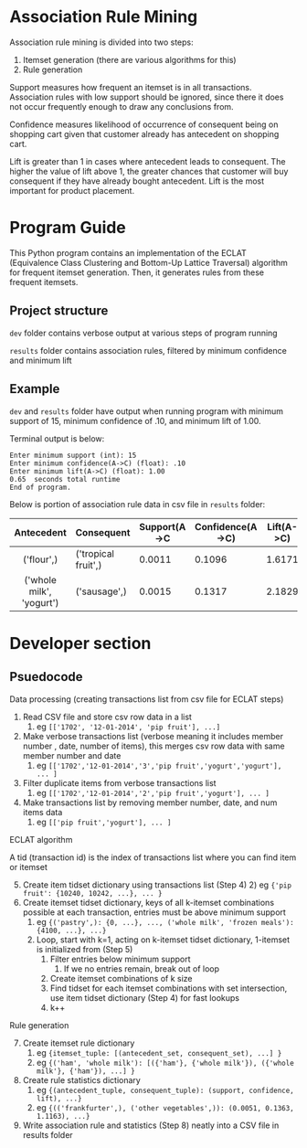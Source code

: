 # Association Rule Mining
Association rule mining is divided into two steps:

1) Itemset generation (there are various algorithms for this)
2) Rule generation

Support measures how frequent an itemset is in all transactions.
Association rules with low support should be ignored, since there
it does not occur frequently enough to draw any conclusions from.

Confidence measures likelihood of occurrence of consequent being on shopping
cart given that customer already has antecedent on shopping cart.

Lift is greater than 1 in cases where antecedent leads to consequent.
The higher the value of lift above 1, the greater chances that customer
will buy consequent if they have already bought antecedent.
Lift is the most important for product placement.

# Program Guide
This Python program contains an implementation of the ECLAT
(Equivalence Class Clustering and Bottom-Up Lattice Traversal) algorithm for
frequent itemset generation. Then, it generates rules from these frequent
itemsets.

## Project structure
`dev` folder contains verbose output at various steps of program running

`results` folder contains association rules, filtered by minimum confidence
and minimum lift

## Example
`dev` and `results` folder have output when running program with minimum
support of 15, minimum confidence of .10, and minimum lift of 1.00.

Terminal output is below:
```
Enter minimum support (int): 15
Enter minimum confidence(A->C) (float): .10
Enter minimum lift(A->C) (float): 1.00
0.65  seconds total runtime
End of program.
```
Below is portion of association rule data in csv file in `results` folder:

|Antecedent|Consequent|Support(A->C|Confidence(A->C)|Lift(A->C) |
|:----:|----|----|----|----|
|('flour',)|('tropical fruit',)|0.0011|0.1096|1.6171|
|('whole milk', 'yogurt')|('sausage',)|0.0015|0.1317|2.1829

# Developer section

## Psuedocode
Data processing (creating transactions list from csv file for ECLAT steps)

1) Read CSV file and store csv row data in a list
   1) eg `[['1702', '12-01-2014', 'pip fruit'], ...]`
2) Make verbose transactions list (verbose meaning it includes member number
   , date, number of items), this merges csv row data with same member
   number and date
   1) eg `[['1702','12-01-2014','3','pip fruit','yogurt','yogurt'], ... ]`
3) Filter duplicate items from verbose transactions list
   1) eg `[['1702','12-01-2014','2','pip fruit','yogurt'], ... ]`
4) Make transactions list by removing member number, date, and num items data
   1) eg `[['pip fruit','yogurt'], ... ]`

ECLAT algorithm

A tid (transaction id) is the index of transactions list where you can
find item or itemset

5) Create item tidset dictionary using transactions list (Step 4)
   2) eg `{'pip fruit': {10240, 10242, ...}, ... }`
6) Create itemset tidset dictionary, keys of all k-itemset combinations
   possible at each transaction, entries must be above minimum support
   1) eg `{('pastry',): {0, ...}, ...,
      ('whole milk', 'frozen meals'): {4100, ...}, ...}`
   2) Loop, start with k=1, acting on k-itemset tidset dictionary,
      1-itemset is initialized from (Step 5)
      1) Filter entries below minimum support
         1) If we no entries remain, break out of loop
      2) Create itemset combinations of k size
      3) Find tidset for each itemset combinations with set intersection, use
         item tidset dictionary (Step 4) for fast lookups
      4) k++
      
Rule generation

7) Create itemset rule dictionary
   1) eg `{itemset_tuple: [(antecedent_set, consequent_set), ...] }`
   2) eg `{('ham', 'whole milk'):
      [({'ham'}, {'whole milk'}), ({'whole milk'}, {'ham'}), ...] }`
8) Create rule statistics dictionary
   1) eg `{(antecedent_tuple, consequent_tuple):
      (support, confidence, lift), ...}`
   2) eg `{(('frankfurter',), ('other vegetables',)):
      (0.0051, 0.1363, 1.1163), ...}`
9) Write association rule and statistics (Step 8) neatly into a CSV file
in results folder